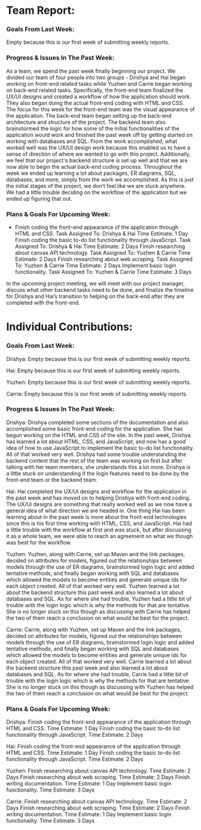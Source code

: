 # Team Report:

### Goals From Last Week:

Empty because this is our first week of submitting weekly reports.

### Progress & Issues In The Past Week:

As a team, we spend the past week finally beginning our project. We divided our team of four people into two groups - Drishya and Hai began working on front-end related tasks while Yuzhen and Carrie began working on back-end related tasks. Specifically, the front-end team finalized the UX/UI designs and created a workflow of how the application should work. They also began doing the actual front-end coding with HTML and CSS. The focus for this week for the front-end team was the visual appearance of the application. The back-end team began setting up the back-end architecture and structure of the project. The backend team also brainstormed the logic for how some of the initial functionalities of the application would work and finished the past week off by getting started on working with databases and SQL. From the work accomplished, what worked well was the UX/UI design work because this enabled us to have a sense of direction of where we wanted to go with this project. Additionally, we feel that our project's backend structure is set up well and that we are now able to begin the actual back-end coding process. Throughout the week we ended up learning a lot about packages, ER diagrams, SQL, databases, and more, simply from the work we accomplished. As this is just the initial stages of the project, we don’t feel like we are stuck anywhere. We had a little trouble deciding on the workflow of the application but we ended up figuring that out.

### Plans & Goals For Upcoming Week:

* Finish coding the front-end appearance of the application through HTML and CSS.
Task Assigned To: Drishya & Hai
Time Estimate: 1 Day
Finish coding the basic to-do list functionality through JavaScript.
Task Assigned To: Drishya & Hai
Time Estimate: 2 Days
Finish researching about canvas API technology.
Task Assigned To: Yuzhen & Carrie
Time Estimate: 2 Days
Finish researching about web scraping.
Task Assigned To: Yuzhen & Carrie
Time Estimate: 2 Days
Implement basic login functionality.
Task Assigned To: Yuzhen & Carrie
Time Estimate: 3 Days

In the upcoming project meeting, we will meet with our project manager, discuss what other backend tasks need to be done, and finalize the timeline for Drishya and Hai’s transition to helping on the back-end after they are completed with the front-end.

# Individual Contributions:

### Goals From Last Week:

Drishya: Empty because this is our first week of submitting weekly reports.

Hai: Empty because this is our first week of submitting weekly reports.

Yuzhen: Empty because this is our first week of submitting weekly reports.

Carrie: Empty because this is our first week of submitting weekly reports.

### Progress & Issues In The Past Week:

Drishya: Drishya completed some sections of the documentation and also accomplished some basic front-end coding for the application. She has begun working on the HTML and CSS of the site. In the past week, Drishya has learned a lot about HTML, CSS, and JavaScript, and now has a good idea of how to use JavaScript to implement the basic to-do list functionality. All of that worked very well. Drishya had some trouble understanding the backend content that the rest of the team was working on first but after talking with her team members, she understands this a lot more. Drishya is a little stuck on understanding if the login features need to be done by the front-end team or the backend team.

Hai: Hai completed the UX/UI designs and workflow for the application in the past week and has moved on to helping Drishya with front-end coding. The UX/Ui designs are something that really worked well as we now have a general idea of what direction we are headed in. One thing Hai has been learning about in the past week is more about the front-end technologies since this is his first time working with HTML, CSS, and JavaScript. Hai had a little trouble with the workflow at first and was stuck, but after discussing it as a whole team, we were able to reach an agreement on what we though was best for the workflow.

Yuzhen: Yuzhen, along with Carrie, set up Maven and the link packages, decided on attributes for models, figured out the relationships between models through the use of ER diagrams, brainstormed login logic and added tentative methods, and finally began working with SQL and databases which allowed the models to become entities and generate unique ids for each object created. All of that worked very well. Yuzhen learned a lot about the backend structure this past week and also learned a lot about databases and SQL. As for where she had trouble, Yuzhen had a little bit of trouble with the login logic which is why the methods for that are tentative. She is no longer stuck on this though as discussing with Carrie has helped the two of them reach a conclusion on what would be best for the project.

Carrie: Carrie, along with Yuzhen, set up Maven and the link packages, decided on attributes for models, figured out the relationships between models through the use of ER diagrams, brainstormed login logic and added tentative methods, and finally began working with SQL and databases which allowed the models to become entities and generate unique ids for each object created. All of that worked very well. Carrie learned a lot about the backend structure this past week and also learned a lot about databases and SQL. As for where she had trouble, Carrie had a little bit of trouble with the login logic which is why the methods for that are tentative. She is no longer stuck on this though as discussing with Yuzhen has helped the two of them reach a conclusion on what would be best for the project.

### Plans & Goals For Upcoming Week:

Drishya:
Finish coding the front-end appearance of the application through HTML and CSS.
Time Estimate: 1 Day
Finish coding the basic to-do list functionality through JavaScript.
Time Estimate: 2 Days

Hai:
Finish coding the front-end appearance of the application through HTML and CSS.
Time Estimate: 1 Day
Finish coding the basic to-do list functionality through JavaScript.
Time Estimate: 2 Days

Yuzhen:
Finish researching about canvas API technology.
Time Estimate: 2 Days
Finish researching about web scraping.
Time Estimate: 2 Days
Finish writing documentation.
Time Estimate: 1 Day
Implement basic login functionality.
Time Estimate: 3 Days

Carrie:
Finish researching about canvas API technology.
Time Estimate: 2 Days
Finish researching about web scraping.
Time Estimate: 2 Days
Finish writing documentation.
Time Estimate: 1 Day
Implement basic login functionality.
Time Estimate: 3 Days

